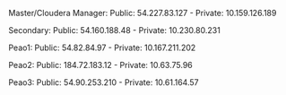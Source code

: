 Master/Cloudera Manager:
   Public: 54.227.83.127 - Private: 10.159.126.189

Secondary:
   Public: 54.160.188.48 - Private: 10.230.80.231

Peao1:
   Public: 54.82.84.97   - Private: 10.167.211.202

Peao2:
   Public: 184.72.183.12 - Private: 10.63.75.96

Peao3: 
   Public: 54.90.253.210 - Private: 10.61.164.57 
